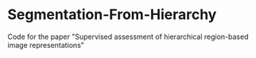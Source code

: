 # Segmentation-From-Hierarchy
Code for the paper "Supervised assessment of hierarchical region-based image representations"
